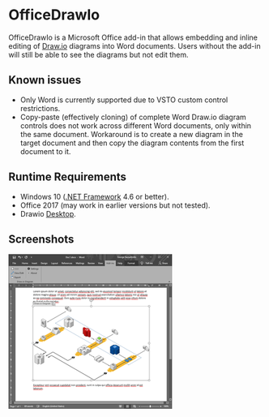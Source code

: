 # OfficeDrawIo

OfficeDrawIo is a Microsoft Office add-in that allows embedding and inline editing of [Draw.io](https://about.draw.io/) diagrams into Word documents. Users without the add-in will still be able to see the diagrams but not edit them.

Known issues
------------
- Only Word is currently supported due to VSTO custom control restrictions.
- Copy-paste (effectively cloning) of complete Word Draw.io diagram controls does not work across different Word documents, only within the same document. Workaround is to create a new diagram in the target document and then copy the diagram contents from the first document to it.

Runtime Requirements
--------------------
- Windows 10 ([.NET Framework](https://dotnet.microsoft.com/download/dotnet-framework) 4.6 or better).
- Office 2017 (may work in earlier versions but not tested).
- Drawio [Desktop](https://about.draw.io/integrations/).

Screenshots
-----------
[![raspikey-diagram](screen1_tn.png)](screen1.png)

